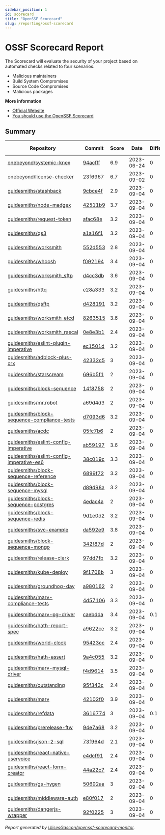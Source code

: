 ```yaml
---
sidebar_position: 1
id: scorecard  
title: "OpenSSF Scorecard"
slug: /reporting/ossf-scorecard
---
```


# OSSF Scorecard Report

The Scorecard will evaluate the security of your project based on automated checks related to four scenarios.

- Malicious maintainers
- Build System Compromises
- Source Code Compromises
- Malicious packages


**More information**
- [Official Website](https://securityscorecards.dev/#what-is-openssf-scorecard)
- [You should use the OpenSSF Scorecard](https://dev.to/ulisesgascon/you-should-use-the-openssf-scorecard-4eh4)

## Summary

<!-- OPENSSF-SCORECARD-MONITOR:START -->

| Repository | Commit | Score | Date | Difference | Report Link | StepSecurity Link |
| -- | -- | -- | -- | -- | -- | -- |
| [onebeyond/systemic-knex](https://github.com/onebeyond/systemic-knex) | [94acfff](https://github.com/onebeyond/systemic-knex/commit/94acfff8e674e3757f3e2e50752cf450e988b664) | 6.9 | 2023-06-24 | 0 | [Full Report](https://deps.dev/project/github/onebeyond%2Fsystemic-knex) | [Fix it](http://app.stepsecurity.io/securerepo?repo=onebeyond/systemic-knex) |
| [onebeyond/license-checker](https://github.com/onebeyond/license-checker) | [23f6967](https://github.com/onebeyond/license-checker/commit/23f69675fd8bd7b101c084a30df0a4880e8c28df) | 6.7 | 2023-09-02 | 0 | [Full Report](https://deps.dev/project/github/onebeyond%2Flicense-checker) | [Fix it](http://app.stepsecurity.io/securerepo?repo=onebeyond/license-checker) |
| [guidesmiths/stashback](https://github.com/guidesmiths/stashback) | [9cbce4f](https://github.com/guidesmiths/stashback/commit/9cbce4f53f932a386eb4b6fc35430a14dea128cd) | 2.9 | 2023-09-04 | 0 | [Full Report](https://deps.dev/project/github/guidesmiths%2Fstashback) | [Fix it](http://app.stepsecurity.io/securerepo?repo=guidesmiths/stashback) |
| [guidesmiths/node-madgex](https://github.com/guidesmiths/node-madgex) | [42511b9](https://github.com/guidesmiths/node-madgex/commit/42511b9783832e2beb343e5c3fd02524a3260cfe) | 3.7 | 2023-09-04 | 0 | [Full Report](https://deps.dev/project/github/guidesmiths%2Fnode-madgex) | [Fix it](http://app.stepsecurity.io/securerepo?repo=guidesmiths/node-madgex) |
| [guidesmiths/request-token](https://github.com/guidesmiths/request-token) | [afac68e](https://github.com/guidesmiths/request-token/commit/afac68e3d6d78b1c06f056eb75e4a145af7b70f8) | 3.2 | 2023-09-04 | 0 | [Full Report](https://deps.dev/project/github/guidesmiths%2Frequest-token) | [Fix it](http://app.stepsecurity.io/securerepo?repo=guidesmiths/request-token) |
| [guidesmiths/qs3](https://github.com/guidesmiths/qs3) | [a1a16f1](https://github.com/guidesmiths/qs3/commit/a1a16f1c45c3833429765ad9d1a001376c90e23a) | 3.2 | 2023-09-04 | 0 | [Full Report](https://deps.dev/project/github/guidesmiths%2Fqs3) | [Fix it](http://app.stepsecurity.io/securerepo?repo=guidesmiths/qs3) |
| [guidesmiths/worksmith](https://github.com/guidesmiths/worksmith) | [552d553](https://github.com/guidesmiths/worksmith/commit/552d553da88bddde9e55ea83ca5f1b7b756b9326) | 2.8 | 2023-09-04 | 0 | [Full Report](https://deps.dev/project/github/guidesmiths%2Fworksmith) | [Fix it](http://app.stepsecurity.io/securerepo?repo=guidesmiths/worksmith) |
| [guidesmiths/whoosh](https://github.com/guidesmiths/whoosh) | [f092194](https://github.com/guidesmiths/whoosh/commit/f092194d56a722fb3cc8737e633943455c89a1e6) | 3.4 | 2023-09-04 | 0 | [Full Report](https://deps.dev/project/github/guidesmiths%2Fwhoosh) | [Fix it](http://app.stepsecurity.io/securerepo?repo=guidesmiths/whoosh) |
| [guidesmiths/worksmith_sftp](https://github.com/guidesmiths/worksmith_sftp) | [d4cc3db](https://github.com/guidesmiths/worksmith_sftp/commit/d4cc3dbd7f3bee29e618a75356df788817771915) | 3.6 | 2023-09-04 | 0 | [Full Report](https://deps.dev/project/github/guidesmiths%2Fworksmith_sftp) | [Fix it](http://app.stepsecurity.io/securerepo?repo=guidesmiths/worksmith_sftp) |
| [guidesmiths/httq](https://github.com/guidesmiths/httq) | [e28a333](https://github.com/guidesmiths/httq/commit/e28a3334003da60fbd25f5b7132847c9e999deba) | 3.2 | 2023-09-04 | 0 | [Full Report](https://deps.dev/project/github/guidesmiths%2Fhttq) | [Fix it](http://app.stepsecurity.io/securerepo?repo=guidesmiths/httq) |
| [guidesmiths/qsftp](https://github.com/guidesmiths/qsftp) | [d428191](https://github.com/guidesmiths/qsftp/commit/d4281918129f63ed5c9da4723c71d0aee937c276) | 3.2 | 2023-09-04 | 0 | [Full Report](https://deps.dev/project/github/guidesmiths%2Fqsftp) | [Fix it](http://app.stepsecurity.io/securerepo?repo=guidesmiths/qsftp) |
| [guidesmiths/worksmith_etcd](https://github.com/guidesmiths/worksmith_etcd) | [8263515](https://github.com/guidesmiths/worksmith_etcd/commit/82635156c6ea23271f25d6dd004ebe34affba5b3) | 3.6 | 2023-09-04 | 0 | [Full Report](https://deps.dev/project/github/guidesmiths%2Fworksmith_etcd) | [Fix it](http://app.stepsecurity.io/securerepo?repo=guidesmiths/worksmith_etcd) |
| [guidesmiths/worksmith_rascal](https://github.com/guidesmiths/worksmith_rascal) | [0e8e3b1](https://github.com/guidesmiths/worksmith_rascal/commit/0e8e3b17c7e9d2f0b9e5d525e730fa2a2f547a19) | 2.4 | 2023-09-04 | 0 | [Full Report](https://deps.dev/project/github/guidesmiths%2Fworksmith_rascal) | [Fix it](http://app.stepsecurity.io/securerepo?repo=guidesmiths/worksmith_rascal) |
| [guidesmiths/eslint-plugin-imperative](https://github.com/guidesmiths/eslint-plugin-imperative) | [ec1501d](https://github.com/guidesmiths/eslint-plugin-imperative/commit/ec1501dd437da39dba7dbc234b6d7d92558514d6) | 3.2 | 2023-09-04 | 0 | [Full Report](https://deps.dev/project/github/guidesmiths%2Feslint-plugin-imperative) | [Fix it](http://app.stepsecurity.io/securerepo?repo=guidesmiths/eslint-plugin-imperative) |
| [guidesmiths/adblock-plus-crx](https://github.com/guidesmiths/adblock-plus-crx) | [42332c5](https://github.com/guidesmiths/adblock-plus-crx/commit/42332c58edf486ec6cd7f972656365325afd03b0) | 3 | 2023-09-04 | 0 | [Full Report](https://deps.dev/project/github/guidesmiths%2Fadblock-plus-crx) | [Fix it](http://app.stepsecurity.io/securerepo?repo=guidesmiths/adblock-plus-crx) |
| [guidesmiths/starscream](https://github.com/guidesmiths/starscream) | [696b5f1](https://github.com/guidesmiths/starscream/commit/696b5f1ef9097665a2341d5eb5f5863eb6591558) | 2 | 2023-09-04 | 0 | [Full Report](https://deps.dev/project/github/guidesmiths%2Fstarscream) | [Fix it](http://app.stepsecurity.io/securerepo?repo=guidesmiths/starscream) |
| [guidesmiths/block-sequence](https://github.com/guidesmiths/block-sequence) | [14f8758](https://github.com/guidesmiths/block-sequence/commit/14f87583bd41f254977e818f2f667a8fad5f963f) | 2 | 2023-09-04 | 0 | [Full Report](https://deps.dev/project/github/guidesmiths%2Fblock-sequence) | [Fix it](http://app.stepsecurity.io/securerepo?repo=guidesmiths/block-sequence) |
| [guidesmiths/mr.robot](https://github.com/guidesmiths/mr.robot) | [a69d4d3](https://github.com/guidesmiths/mr.robot/commit/a69d4d38917dc0704538cdf2936401cb3bc4bac8) | 2 | 2023-09-04 | 0 | [Full Report](https://deps.dev/project/github/guidesmiths%2Fmr.robot) | [Fix it](http://app.stepsecurity.io/securerepo?repo=guidesmiths/mr.robot) |
| [guidesmiths/block-sequence-compliance-tests](https://github.com/guidesmiths/block-sequence-compliance-tests) | [d7093d6](https://github.com/guidesmiths/block-sequence-compliance-tests/commit/d7093d678907e604b03074c8a61dd94241f5d738) | 3.2 | 2023-09-04 | 0 | [Full Report](https://deps.dev/project/github/guidesmiths%2Fblock-sequence-compliance-tests) | [Fix it](http://app.stepsecurity.io/securerepo?repo=guidesmiths/block-sequence-compliance-tests) |
| [guidesmiths/acdc](https://github.com/guidesmiths/acdc) | [05fc7b6](https://github.com/guidesmiths/acdc/commit/05fc7b6a66ecdfa117c62f989ca3cc4a16f2254a) | 2 | 2023-09-04 | 0 | [Full Report](https://deps.dev/project/github/guidesmiths%2Facdc) | [Fix it](http://app.stepsecurity.io/securerepo?repo=guidesmiths/acdc) |
| [guidesmiths/eslint-config-imperative](https://github.com/guidesmiths/eslint-config-imperative) | [ab59197](https://github.com/guidesmiths/eslint-config-imperative/commit/ab59197c7dfcda33fa2033378ba0412a80de3be3) | 3.6 | 2023-09-04 | 0 | [Full Report](https://deps.dev/project/github/guidesmiths%2Feslint-config-imperative) | [Fix it](http://app.stepsecurity.io/securerepo?repo=guidesmiths/eslint-config-imperative) |
| [guidesmiths/eslint-config-imperative-es6](https://github.com/guidesmiths/eslint-config-imperative-es6) | [38c019c](https://github.com/guidesmiths/eslint-config-imperative-es6/commit/38c019c3712665257b58ce9d81760e08fcf8ead1) | 3.3 | 2023-09-04 | 0 | [Full Report](https://deps.dev/project/github/guidesmiths%2Feslint-config-imperative-es6) | [Fix it](http://app.stepsecurity.io/securerepo?repo=guidesmiths/eslint-config-imperative-es6) |
| [guidesmiths/block-sequence-reference](https://github.com/guidesmiths/block-sequence-reference) | [6899f72](https://github.com/guidesmiths/block-sequence-reference/commit/6899f7283143c286e9b9b3ee2f4b98b20180d4b7) | 3.2 | 2023-09-04 | 0 | [Full Report](https://deps.dev/project/github/guidesmiths%2Fblock-sequence-reference) | [Fix it](http://app.stepsecurity.io/securerepo?repo=guidesmiths/block-sequence-reference) |
| [guidesmiths/block-sequence-mysql](https://github.com/guidesmiths/block-sequence-mysql) | [d89d98a](https://github.com/guidesmiths/block-sequence-mysql/commit/d89d98ad9936d4bee43a4ab975805fbd11ca107d) | 3.2 | 2023-09-04 | 0 | [Full Report](https://deps.dev/project/github/guidesmiths%2Fblock-sequence-mysql) | [Fix it](http://app.stepsecurity.io/securerepo?repo=guidesmiths/block-sequence-mysql) |
| [guidesmiths/block-sequence-postgres](https://github.com/guidesmiths/block-sequence-postgres) | [4edac4a](https://github.com/guidesmiths/block-sequence-postgres/commit/4edac4a9297f76e43fb233704d39ac4353536fc5) | 2 | 2023-09-04 | 0 | [Full Report](https://deps.dev/project/github/guidesmiths%2Fblock-sequence-postgres) | [Fix it](http://app.stepsecurity.io/securerepo?repo=guidesmiths/block-sequence-postgres) |
| [guidesmiths/block-sequence-redis](https://github.com/guidesmiths/block-sequence-redis) | [9d1e0d2](https://github.com/guidesmiths/block-sequence-redis/commit/9d1e0d2aa10d22af66a93bf8f27fa5d119e8ebb3) | 3.2 | 2023-09-04 | 0 | [Full Report](https://deps.dev/project/github/guidesmiths%2Fblock-sequence-redis) | [Fix it](http://app.stepsecurity.io/securerepo?repo=guidesmiths/block-sequence-redis) |
| [guidesmiths/svc-example](https://github.com/guidesmiths/svc-example) | [da592e9](https://github.com/guidesmiths/svc-example/commit/da592e9a6969cedfe6959f788ef215e1a8098703) | 3.8 | 2023-09-04 | 0 | [Full Report](https://deps.dev/project/github/guidesmiths%2Fsvc-example) | [Fix it](http://app.stepsecurity.io/securerepo?repo=guidesmiths/svc-example) |
| [guidesmiths/block-sequence-mongo](https://github.com/guidesmiths/block-sequence-mongo) | [342f87d](https://github.com/guidesmiths/block-sequence-mongo/commit/342f87d441e99be150e035ce09b6dbfaeab8a2df) | 2 | 2023-09-04 | 0 | [Full Report](https://deps.dev/project/github/guidesmiths%2Fblock-sequence-mongo) | [Fix it](http://app.stepsecurity.io/securerepo?repo=guidesmiths/block-sequence-mongo) |
| [guidesmiths/release-clerk](https://github.com/guidesmiths/release-clerk) | [97dd7fb](https://github.com/guidesmiths/release-clerk/commit/97dd7fbb3575149427fe87685a76e9db1b9eeb6b) | 3.2 | 2023-09-04 | 0 | [Full Report](https://deps.dev/project/github/guidesmiths%2Frelease-clerk) | [Fix it](http://app.stepsecurity.io/securerepo?repo=guidesmiths/release-clerk) |
| [guidesmiths/kube-deploy](https://github.com/guidesmiths/kube-deploy) | [9f1708b](https://github.com/guidesmiths/kube-deploy/commit/9f1708b3f3c1b0ba99a41b148dc6c051dbf08cdd) | 3 | 2023-09-04 | 0 | [Full Report](https://deps.dev/project/github/guidesmiths%2Fkube-deploy) | [Fix it](http://app.stepsecurity.io/securerepo?repo=guidesmiths/kube-deploy) |
| [guidesmiths/groundhog-day](https://github.com/guidesmiths/groundhog-day) | [a980162](https://github.com/guidesmiths/groundhog-day/commit/a980162f468304cb8820e0c5bcf79c062279d9d3) | 2 | 2023-09-04 | 0 | [Full Report](https://deps.dev/project/github/guidesmiths%2Fgroundhog-day) | [Fix it](http://app.stepsecurity.io/securerepo?repo=guidesmiths/groundhog-day) |
| [guidesmiths/marv-compliance-tests](https://github.com/guidesmiths/marv-compliance-tests) | [4d57106](https://github.com/guidesmiths/marv-compliance-tests/commit/4d571066a939f1fb93373fe79068f0dcc57e987e) | 3.3 | 2023-09-04 | 0 | [Full Report](https://deps.dev/project/github/guidesmiths%2Fmarv-compliance-tests) | [Fix it](http://app.stepsecurity.io/securerepo?repo=guidesmiths/marv-compliance-tests) |
| [guidesmiths/marv-pg-driver](https://github.com/guidesmiths/marv-pg-driver) | [caebdda](https://github.com/guidesmiths/marv-pg-driver/commit/caebddabf506f1635f5489c88f914a18a44a3f5d) | 3.4 | 2023-09-04 | 0.1 | [Full Report](https://deps.dev/project/github/guidesmiths%2Fmarv-pg-driver) | [Fix it](http://app.stepsecurity.io/securerepo?repo=guidesmiths/marv-pg-driver) |
| [guidesmiths/hath-report-spec](https://github.com/guidesmiths/hath-report-spec) | [a9622ce](https://github.com/guidesmiths/hath-report-spec/commit/a9622ce23351996a9c811a27da1dd407194c780c) | 3.2 | 2023-09-04 | 0 | [Full Report](https://deps.dev/project/github/guidesmiths%2Fhath-report-spec) | [Fix it](http://app.stepsecurity.io/securerepo?repo=guidesmiths/hath-report-spec) |
| [guidesmiths/world-clock](https://github.com/guidesmiths/world-clock) | [95423cc](https://github.com/guidesmiths/world-clock/commit/95423ccabbb1c116b1b2f1d7b374de83c8977634) | 2.4 | 2023-09-04 | 0 | [Full Report](https://deps.dev/project/github/guidesmiths%2Fworld-clock) | [Fix it](http://app.stepsecurity.io/securerepo?repo=guidesmiths/world-clock) |
| [guidesmiths/hath-assert](https://github.com/guidesmiths/hath-assert) | [9a4c055](https://github.com/guidesmiths/hath-assert/commit/9a4c055fc5b3726253d0d97c76ee25cfb4ae1db0) | 3.2 | 2023-09-04 | 0 | [Full Report](https://deps.dev/project/github/guidesmiths%2Fhath-assert) | [Fix it](http://app.stepsecurity.io/securerepo?repo=guidesmiths/hath-assert) |
| [guidesmiths/marv-mysql-driver](https://github.com/guidesmiths/marv-mysql-driver) | [f4d9614](https://github.com/guidesmiths/marv-mysql-driver/commit/f4d96140bfb3e43527a2ba8a24ae0ac42f4373e0) | 3.5 | 2023-09-04 | 0 | [Full Report](https://deps.dev/project/github/guidesmiths%2Fmarv-mysql-driver) | [Fix it](http://app.stepsecurity.io/securerepo?repo=guidesmiths/marv-mysql-driver) |
| [guidesmiths/outstanding](https://github.com/guidesmiths/outstanding) | [95f343c](https://github.com/guidesmiths/outstanding/commit/95f343c02b5ee6a77d58218027181f980a5d64d4) | 2.4 | 2023-09-04 | 0 | [Full Report](https://deps.dev/project/github/guidesmiths%2Foutstanding) | [Fix it](http://app.stepsecurity.io/securerepo?repo=guidesmiths/outstanding) |
| [guidesmiths/marv](https://github.com/guidesmiths/marv) | [42102f0](https://github.com/guidesmiths/marv/commit/42102f07fd3a1110b93b77e65cc1be52f0337125) | 3.9 | 2023-09-04 | 0 | [Full Report](https://deps.dev/project/github/guidesmiths%2Fmarv) | [Fix it](http://app.stepsecurity.io/securerepo?repo=guidesmiths/marv) |
| [guidesmiths/refdata](https://github.com/guidesmiths/refdata) | [3616774](https://github.com/guidesmiths/refdata/commit/36167744cffd878fb1c2b071f6b48f86e31fc9a2) | 3 | 2023-09-04 | 0.1 | [Full Report](https://deps.dev/project/github/guidesmiths%2Frefdata) | [Fix it](http://app.stepsecurity.io/securerepo?repo=guidesmiths/refdata) |
| [guidesmiths/prerelease-ftw](https://github.com/guidesmiths/prerelease-ftw) | [94e7a68](https://github.com/guidesmiths/prerelease-ftw/commit/94e7a68b421b4645444ecfbe77d48552740c4eb4) | 3.2 | 2023-09-04 | 0 | [Full Report](https://deps.dev/project/github/guidesmiths%2Fprerelease-ftw) | [Fix it](http://app.stepsecurity.io/securerepo?repo=guidesmiths/prerelease-ftw) |
| [guidesmiths/json-2-sql](https://github.com/guidesmiths/json-2-sql) | [73f964d](https://github.com/guidesmiths/json-2-sql/commit/73f964d9d61882db60686e03c795d6cb12951fe9) | 2.1 | 2023-09-04 | 0 | [Full Report](https://deps.dev/project/github/guidesmiths%2Fjson-2-sql) | [Fix it](http://app.stepsecurity.io/securerepo?repo=guidesmiths/json-2-sql) |
| [guidesmiths/react-native-uservoice](https://github.com/guidesmiths/react-native-uservoice) | [e4dcf91](https://github.com/guidesmiths/react-native-uservoice/commit/e4dcf91b7d7b9e532dbf199beeaf37b367c731ad) | 2.4 | 2023-09-04 | 0 | [Full Report](https://deps.dev/project/github/guidesmiths%2Freact-native-uservoice) | [Fix it](http://app.stepsecurity.io/securerepo?repo=guidesmiths/react-native-uservoice) |
| [guidesmiths/react-form-creator](https://github.com/guidesmiths/react-form-creator) | [44a22c7](https://github.com/guidesmiths/react-form-creator/commit/44a22c72f2584ed220dc5fa0f0bea3bee48feeac) | 2.4 | 2023-09-04 | 0 | [Full Report](https://deps.dev/project/github/guidesmiths%2Freact-form-creator) | [Fix it](http://app.stepsecurity.io/securerepo?repo=guidesmiths/react-form-creator) |
| [guidesmiths/gs-hygen](https://github.com/guidesmiths/gs-hygen) | [50692aa](https://github.com/guidesmiths/gs-hygen/commit/50692aaca467dc08e1b0cc4774cdbb7120978792) | 3 | 2023-09-04 | 0 | [Full Report](https://deps.dev/project/github/guidesmiths%2Fgs-hygen) | [Fix it](http://app.stepsecurity.io/securerepo?repo=guidesmiths/gs-hygen) |
| [guidesmiths/middleware-auth](https://github.com/guidesmiths/middleware-auth) | [e80f017](https://github.com/guidesmiths/middleware-auth/commit/e80f0176ee81d856b0ffd3d79c55c95aaefda5e8) | 2 | 2023-09-04 | 0 | [Full Report](https://deps.dev/project/github/guidesmiths%2Fmiddleware-auth) | [Fix it](http://app.stepsecurity.io/securerepo?repo=guidesmiths/middleware-auth) |
| [guidesmiths/dangerjs-wrapper](https://github.com/guidesmiths/dangerjs-wrapper) | [92f0225](https://github.com/guidesmiths/dangerjs-wrapper/commit/92f0225f4444f56982040635e1650ae938ec6cd9) | 3 | 2023-09-04 | 0 | [Full Report](https://deps.dev/project/github/guidesmiths%2Fdangerjs-wrapper) | [Fix it](http://app.stepsecurity.io/securerepo?repo=guidesmiths/dangerjs-wrapper) |

_Report generated by [UlisesGascon/openssf-scorecard-monitor](https://github.com/UlisesGascon/openssf-scorecard-monitor)._
<!-- OPENSSF-SCORECARD-MONITOR:END -->

